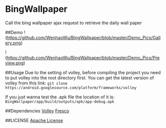 # BingWallpaper
Call the bing wallpaper ajax request to retrieve the daily wall paper

##Demo 
!(https://github.com/WenhaoWu/BingWallpaper/blob/master/Demo_Pics/Gallery.png)

!(https://github.com/WenhaoWu/BingWallpaper/blob/master/Demo_Pics/Preview.png)

##Usage
Due to the setting of volley, before compiling the project you need to put volley into the root directory first. You can get the latest version of volley from this link:
`git clone https://android.googlesource.com/platform/frameworks/volley`

If you just wanna test the .apk file the location of it is:
`BingWallpaper/app/build/outputs/apk/app-debug.apk`

##Dependencies 
[Volley](https://github.com/mcxiaoke/android-volley)
[Fresco](http://frescolib.org)

##LICENSE
[Apache License](https://github.com/WenhaoWu/BingWallpaper/blob/master/LICENSE)
